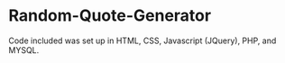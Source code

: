 # Random-Quote-Generator
Code included was set up in HTML, CSS, Javascript (JQuery), PHP, and MYSQL.
